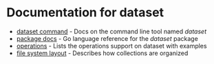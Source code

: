 
# Documentation for dataset

+ [dataset command](dataset.html) - Docs on the command line tool named _dataset_
+ [package docs](package.html) - Go language reference for the _dataset_ package
+ [operations](operations.html) - Lists the operations support on dataset with examples
+ [file system layout](file-system-layout.html) - Describes how collections are organized
